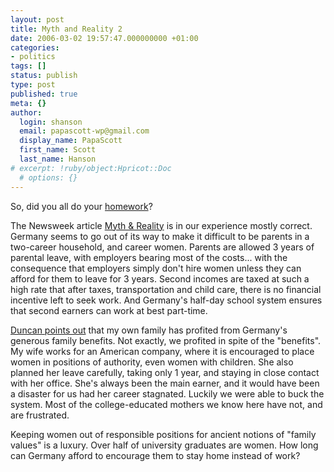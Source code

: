 ```yaml
---
layout: post
title: Myth and Reality 2
date: 2006-03-02 19:57:47.000000000 +01:00
categories:
- politics
tags: []
status: publish
type: post
published: true
meta: {}
author:
  login: shanson
  email: papascott-wp@gmail.com
  display_name: PapaScott
  first_name: Scott
  last_name: Hanson
# excerpt: !ruby/object:Hpricot::Doc
  # options: {}
---
```

<p>So, did you all do your <a href="http://www.papascott.de/archives/2006/02/28/myth-and-reality/" title="PapaScott &raquo; Blog Archive &raquo; Myth and Reality">homework</a>? </p>
<p>The Newsweek article <a href="http://www.msnbc.msn.com/id/11435567/site/newsweek/" title="Myth and Reality - World Business- Newsweek International Editions - MSNBC.com"> Myth &amp; Reality</a> is in our experience mostly correct. Germany seems to go out of its way to make it difficult to be parents in a two-career household, and career women. Parents are allowed 3 years of parental leave, with employers bearing most of the costs... with the consequence that employers simply don't hire women unless they can afford for them to leave for 3 years. Second incomes are taxed at such a high rate that after taxes, transportation and child care, there is no financial incentive left to seek work. And Germany's half-day school system ensures that second earners can work at best part-time. </p>
<p><a href="http://www.papascott.de/archives/2006/02/28/myth-and-reality/#comment-2421">Duncan points out</a> that my own family has profited from Germany's generous family benefits. Not exactly, we profited in spite of the "benefits". My wife works for an American company, where it is encouraged to place women in positions of authority, even women with children. She also planned her leave carefully, taking only 1 year, and staying in close contact with her office. She's always been the main earner, and it would have been a disaster for us had her career stagnated. Luckily we were able to buck the system. Most of the college-educated mothers we know here have not, and are frustrated.</p>
<p>Keeping women out of responsible positions for ancient notions of "family values" is a luxury. Over half of university graduates are women. How long can Germany afford to encourage them to stay home instead of work?</p>
